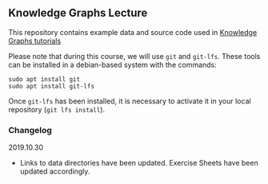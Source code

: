 ## Knowledge Graphs Lecture

This repository contains example data and source code used in [Knowledge Graphs tutorials](https://iccl.inf.tu-dresden.de/web/Knowledge_Graphs_(WS2019/20))


Please note that during this course, we will use `git` and `git-lfs`. These tools can be installed in a debian-based system with the commands:
```
sudo apt install git
sudo apt install git-lfs
```
Once `git-lfs` has been installed, it is necessary to activate it in your local repository (`git lfs install`).

### Changelog

2019.10.30
* Links to data directories have been updated. Exercise Sheets have been updated accordingly.
